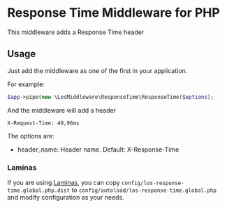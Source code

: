 # Response Time Middleware for PHP

This middleware adds a Response Time header

## Usage

Just add the middleware as one of the first in your application.

For example:
```php
$app->pipe(new \LosMiddleware\ResponseTime\ResponseTime($options);
```

And the middleware will add a header
```
X-Request-Time: 49,96ms
```

The options are:
* header_name: Header name. Default: X-Response-Time 

### Laminas

If you are using [Laminas](https://github.com/laminas/laminas-skeleton), 
you can copy `config/los-response-time.global.php.dist` to 
`config/autoload/los-response-time.global.php` and modify configuration as your needs.
